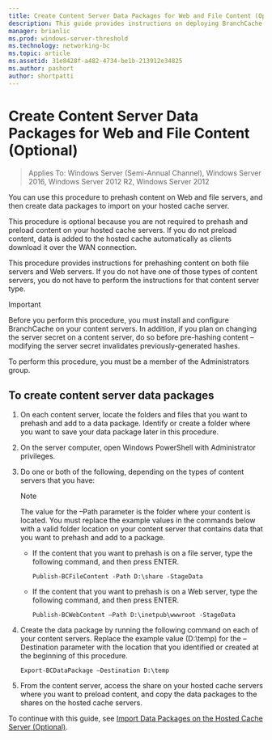 ```yaml
---
title: Create Content Server Data Packages for Web and File Content (Optional)
description: This guide provides instructions on deploying BranchCache in hosted cache mode on computers running Windows Server 2016 and Windows 10
manager: brianlic
ms.prod: windows-server-threshold
ms.technology: networking-bc
ms.topic: article
ms.assetid: 31e8428f-a482-4734-be1b-213912e34825
ms.author: pashort
author: shortpatti
---
```


# Create Content Server Data Packages for Web and File Content (Optional)

>Applies To: Windows Server (Semi-Annual Channel), Windows Server 2016, Windows Server 2012 R2, Windows Server 2012

You can use this procedure to prehash content on Web and file servers, and then create data packages to import on your hosted cache server. 

This procedure is optional because you are not required to prehash and preload content on your hosted cache servers. If you do not preload content, data is added to the hosted cache automatically as clients download it over the WAN connection.

This procedure provides instructions for prehashing content on both file servers and Web servers. If you do not have one of those types of content servers, you do not have to perform the instructions for that content server type.

>[!IMPORTANT]
>Before you perform this procedure, you must install and configure BranchCache on your content servers. In addition, if you plan on changing the server secret on a content server, do so before pre\-hashing content – modifying the server secret invalidates previously\-generated hashes.

To perform this procedure, you must be a member of the Administrators group.

## To create content server data packages

1. On each content server, locate the folders and files that you want to prehash and add to a data package. Identify or create a folder where you want to save your data package later in this procedure.

2. On the server computer, open Windows PowerShell with Administrator privileges.

3. Do one or both of the following, depending on the types of content servers that you have:

    > [!NOTE]
    > The value for the –Path parameter is the folder where your content is located. You must replace the example values in the commands below with a valid folder location on your content server that contains data that you want to prehash and add to a package.
  
    - If the content that you want to prehash is on a file server, type the following command, and then press ENTER.

        ```  
        Publish-BCFileContent -Path D:\share -StageData
        ```  

    -   If the content that you want to prehash is on a Web server, type the following command, and then press ENTER.

        ```  
        Publish-BCWebContent –Path D:\inetpub\wwwroot -StageData
        ```  

4. Create the data package by running the following command on each of your content servers. Replace the example value \(D:\\temp\) for the –Destination parameter with the location that you identified or created at the beginning of this procedure.

    ```  
    Export-BCDataPackage –Destination D:\temp
    ```  

5. From the content server, access the share on your hosted cache servers where you want to preload content, and copy the data packages to the shares on the hosted cache servers.

To continue with this guide, see [Import Data Packages on the Hosted Cache Server &#40;Optional&#41;](9-Bc-Import-Data.md).

